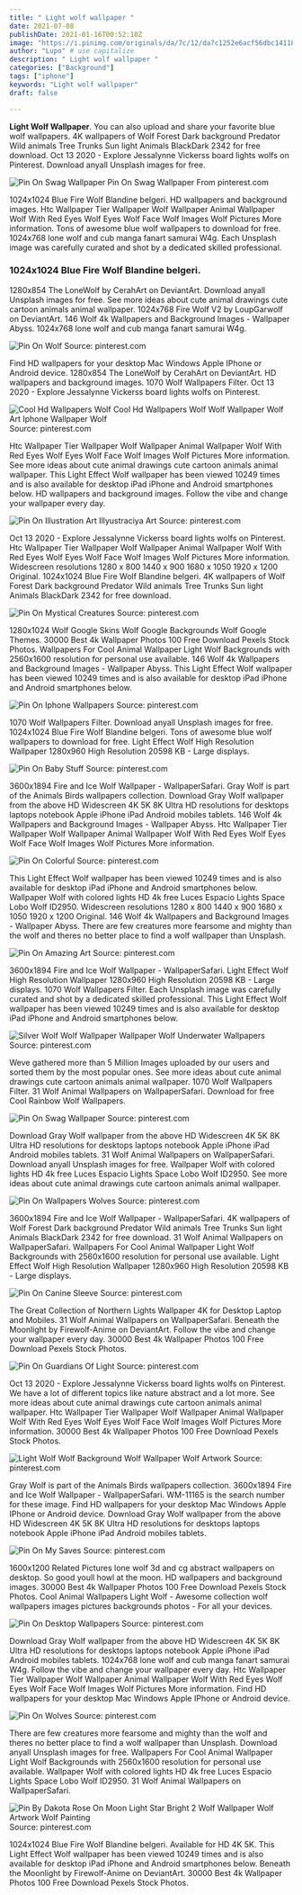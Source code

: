 ```yaml
---
title: " Light wolf wallpaper "
date: 2021-07-08
publishDate: 2021-01-16T00:52:10Z
image: "https://i.pinimg.com/originals/da/7c/12/da7c1252e6acf56dbc141189cdd4bbb1.jpg"
author: "Lupo" # use capitalize
description: " Light wolf wallpaper "
categories: ["Background"]
tags: ["iphone"]
keywords: "Light wolf wallpaper"
draft: false

---
```



**Light Wolf Wallpaper**. You can also upload and share your favorite blue wolf wallpapers. 4K wallpapers of Wolf Forest Dark background Predator Wild animals Tree Trunks Sun light Animals BlackDark 2342 for free download. Oct 13 2020 - Explore Jessalynne Vickerss board lights wolfs on Pinterest. Download anyall Unsplash images for free.

![Pin On Swag Wallpaper](https://i.pinimg.com/originals/15/45/05/154505e0a53ff308242b30ead8d914eb.jpg "Pin On Swag Wallpaper")
Pin On Swag Wallpaper From pinterest.com


1024x1024 Blue Fire Wolf Blandine belgeri. HD wallpapers and background images. Htc Wallpaper Tier Wallpaper Wolf Wallpaper Animal Wallpaper Wolf With Red Eyes Wolf Eyes Wolf Face Wolf Images Wolf Pictures More information. Tons of awesome blue wolf wallpapers to download for free. 1024x768 lone wolf and cub manga fanart samurai W4g. Each Unsplash image was carefully curated and shot by a dedicated skilled professional.

### 1024x1024 Blue Fire Wolf Blandine belgeri.

1280x854 The LoneWolf by CerahArt on DeviantArt. Download anyall Unsplash images for free. See more ideas about cute animal drawings cute cartoon animals animal wallpaper. 1024x768 Fire Wolf V2 by LoupGarwolf on DeviantArt. 146 Wolf 4k Wallpapers and Background Images - Wallpaper Abyss. 1024x768 lone wolf and cub manga fanart samurai W4g.


![Pin On Wolf](https://i.pinimg.com/originals/cb/89/e3/cb89e3ff693fb48a899d0203c90e03ce.jpg "Pin On Wolf")
Source: pinterest.com

Find HD wallpapers for your desktop Mac Windows Apple IPhone or Android device. 1280x854 The LoneWolf by CerahArt on DeviantArt. HD wallpapers and background images. 1070 Wolf Wallpapers Filter. Oct 13 2020 - Explore Jessalynne Vickerss board lights wolfs on Pinterest.

![Cool Hd Wallpapers Wolf Cool Hd Wallpapers Wolf Wolf Wallpaper Wolf Art Iphone Wallpaper Wolf](https://i.pinimg.com/originals/db/78/bc/db78bc46038d0569787ccd0ca26ec6a3.jpg "Cool Hd Wallpapers Wolf Cool Hd Wallpapers Wolf Wolf Wallpaper Wolf Art Iphone Wallpaper Wolf")
Source: pinterest.com

Htc Wallpaper Tier Wallpaper Wolf Wallpaper Animal Wallpaper Wolf With Red Eyes Wolf Eyes Wolf Face Wolf Images Wolf Pictures More information. See more ideas about cute animal drawings cute cartoon animals animal wallpaper. This Light Effect Wolf wallpaper has been viewed 10249 times and is also available for desktop iPad iPhone and Android smartphones below. HD wallpapers and background images. Follow the vibe and change your wallpaper every day.

![Pin On Illustration Art Illyustraciya Art](https://i.pinimg.com/originals/e0/55/2c/e0552cc42a75a862bb89455b1fdf06c7.png "Pin On Illustration Art Illyustraciya Art")
Source: pinterest.com

Oct 13 2020 - Explore Jessalynne Vickerss board lights wolfs on Pinterest. Htc Wallpaper Tier Wallpaper Wolf Wallpaper Animal Wallpaper Wolf With Red Eyes Wolf Eyes Wolf Face Wolf Images Wolf Pictures More information. Widescreen resolutions 1280 x 800 1440 x 900 1680 x 1050 1920 x 1200 Original. 1024x1024 Blue Fire Wolf Blandine belgeri. 4K wallpapers of Wolf Forest Dark background Predator Wild animals Tree Trunks Sun light Animals BlackDark 2342 for free download.

![Pin On Mystical Creatures](https://i.pinimg.com/originals/c7/1b/6c/c71b6c161c5698123ac13fad6f68a235.jpg "Pin On Mystical Creatures")
Source: pinterest.com

1280x1024 Wolf Google Skins Wolf Google Backgrounds Wolf Google Themes. 30000 Best 4k Wallpaper Photos 100 Free Download Pexels Stock Photos. Wallpapers For Cool Animal Wallpaper Light Wolf Backgrounds with 2560x1600 resolution for personal use available. 146 Wolf 4k Wallpapers and Background Images - Wallpaper Abyss. This Light Effect Wolf wallpaper has been viewed 10249 times and is also available for desktop iPad iPhone and Android smartphones below.

![Pin On Iphone Wallpapers](https://i.pinimg.com/originals/72/e4/d5/72e4d5e61a221de606287fa3fd83d489.png "Pin On Iphone Wallpapers")
Source: pinterest.com

1070 Wolf Wallpapers Filter. Download anyall Unsplash images for free. 1024x1024 Blue Fire Wolf Blandine belgeri. Tons of awesome blue wolf wallpapers to download for free. Light Effect Wolf High Resolution Wallpaper 1280x960 High Resolution 20598 KB - Large displays.

![Pin On Baby Stuff](https://i.pinimg.com/736x/21/48/a2/2148a27c7e618a33ac132a3722b35edd.jpg "Pin On Baby Stuff")
Source: pinterest.com

3600x1894 Fire and Ice Wolf Wallpaper - WallpaperSafari. Gray Wolf is part of the Animals Birds wallpapers collection. Download Gray Wolf wallpaper from the above HD Widescreen 4K 5K 8K Ultra HD resolutions for desktops laptops notebook Apple iPhone iPad Android mobiles tablets. 146 Wolf 4k Wallpapers and Background Images - Wallpaper Abyss. Htc Wallpaper Tier Wallpaper Wolf Wallpaper Animal Wallpaper Wolf With Red Eyes Wolf Eyes Wolf Face Wolf Images Wolf Pictures More information.

![Pin On Colorful](https://i.pinimg.com/originals/ec/a6/da/eca6dac65a43dde8963ab845f16f3fa5.jpg "Pin On Colorful")
Source: pinterest.com

This Light Effect Wolf wallpaper has been viewed 10249 times and is also available for desktop iPad iPhone and Android smartphones below. Wallpaper Wolf with colored lights HD 4k free Luces Espacio Lights Space Lobo Wolf ID2950. Widescreen resolutions 1280 x 800 1440 x 900 1680 x 1050 1920 x 1200 Original. 146 Wolf 4k Wallpapers and Background Images - Wallpaper Abyss. There are few creatures more fearsome and mighty than the wolf and theres no better place to find a wolf wallpaper than Unsplash.

![Pin On Amazing Art](https://i.pinimg.com/736x/c2/dc/26/c2dc26ca7e852145c1463ef6edc1ff29.jpg "Pin On Amazing Art")
Source: pinterest.com

3600x1894 Fire and Ice Wolf Wallpaper - WallpaperSafari. Light Effect Wolf High Resolution Wallpaper 1280x960 High Resolution 20598 KB - Large displays. 1070 Wolf Wallpapers Filter. Each Unsplash image was carefully curated and shot by a dedicated skilled professional. This Light Effect Wolf wallpaper has been viewed 10249 times and is also available for desktop iPad iPhone and Android smartphones below.

![Silver Wolf Wolf Wallpaper Wallpaper Wolf Underwater Wallpapers](https://i.pinimg.com/originals/e5/c9/67/e5c967d3351888d6c39623e4a563177a.png "Silver Wolf Wolf Wallpaper Wallpaper Wolf Underwater Wallpapers")
Source: pinterest.com

Weve gathered more than 5 Million Images uploaded by our users and sorted them by the most popular ones. See more ideas about cute animal drawings cute cartoon animals animal wallpaper. 1070 Wolf Wallpapers Filter. 31 Wolf Animal Wallpapers on WallpaperSafari. Download for free Cool Rainbow Wolf Wallpapers.

![Pin On Swag Wallpaper](https://i.pinimg.com/originals/15/45/05/154505e0a53ff308242b30ead8d914eb.jpg "Pin On Swag Wallpaper")
Source: pinterest.com

Download Gray Wolf wallpaper from the above HD Widescreen 4K 5K 8K Ultra HD resolutions for desktops laptops notebook Apple iPhone iPad Android mobiles tablets. 31 Wolf Animal Wallpapers on WallpaperSafari. Download anyall Unsplash images for free. Wallpaper Wolf with colored lights HD 4k free Luces Espacio Lights Space Lobo Wolf ID2950. See more ideas about cute animal drawings cute cartoon animals animal wallpaper.

![Pin On Wallpapers Wolves](https://i.pinimg.com/originals/b9/35/75/b93575e0d368f099c09f2a12fbb00472.jpg "Pin On Wallpapers Wolves")
Source: pinterest.com

3600x1894 Fire and Ice Wolf Wallpaper - WallpaperSafari. 4K wallpapers of Wolf Forest Dark background Predator Wild animals Tree Trunks Sun light Animals BlackDark 2342 for free download. 31 Wolf Animal Wallpapers on WallpaperSafari. Wallpapers For Cool Animal Wallpaper Light Wolf Backgrounds with 2560x1600 resolution for personal use available. Light Effect Wolf High Resolution Wallpaper 1280x960 High Resolution 20598 KB - Large displays.

![Pin On Canine Sleeve](https://i.pinimg.com/564x/58/cc/f7/58ccf7891b5fdc1e4ba02f3194a855f0.jpg "Pin On Canine Sleeve")
Source: pinterest.com

The Great Collection of Northern Lights Wallpaper 4K for Desktop Laptop and Mobiles. 31 Wolf Animal Wallpapers on WallpaperSafari. Beneath the Moonlight by Firewolf-Anime on DeviantArt. Follow the vibe and change your wallpaper every day. 30000 Best 4k Wallpaper Photos 100 Free Download Pexels Stock Photos.

![Pin On Guardians Of Light](https://i.pinimg.com/originals/1a/2d/3b/1a2d3b63dbb2e33a168fbf32e6e90d16.jpg "Pin On Guardians Of Light")
Source: pinterest.com

Oct 13 2020 - Explore Jessalynne Vickerss board lights wolfs on Pinterest. We have a lot of different topics like nature abstract and a lot more. See more ideas about cute animal drawings cute cartoon animals animal wallpaper. Htc Wallpaper Tier Wallpaper Wolf Wallpaper Animal Wallpaper Wolf With Red Eyes Wolf Eyes Wolf Face Wolf Images Wolf Pictures More information. 30000 Best 4k Wallpaper Photos 100 Free Download Pexels Stock Photos.

![Light Wolf Wolf Background Wolf Wallpaper Wolf Artwork](https://i.pinimg.com/originals/9b/3f/fb/9b3ffb908920565556af58db5b9b22e8.jpg "Light Wolf Wolf Background Wolf Wallpaper Wolf Artwork")
Source: pinterest.com

Gray Wolf is part of the Animals Birds wallpapers collection. 3600x1894 Fire and Ice Wolf Wallpaper - WallpaperSafari. WM-11165 is the search number for these image. Find HD wallpapers for your desktop Mac Windows Apple IPhone or Android device. Download Gray Wolf wallpaper from the above HD Widescreen 4K 5K 8K Ultra HD resolutions for desktops laptops notebook Apple iPhone iPad Android mobiles tablets.

![Pin On My Saves](https://i.pinimg.com/736x/90/7f/8d/907f8d63767c4242a94e3f5d7f836944.jpg "Pin On My Saves")
Source: pinterest.com

1600x1200 Related Pictures lone wolf 3d and cg abstract wallpapers on desktop. So good youll howl at the moon. HD wallpapers and background images. 30000 Best 4k Wallpaper Photos 100 Free Download Pexels Stock Photos. Cool Animal Wallpapers Light Wolf - Awesome collection wolf wallpapers images pictures backgrounds photos - For all your devices.

![Pin On Desktop Wallpapers](https://i.pinimg.com/originals/d0/e8/1c/d0e81cd5b06a6aab244d620a33b13cf8.jpg "Pin On Desktop Wallpapers")
Source: pinterest.com

Download Gray Wolf wallpaper from the above HD Widescreen 4K 5K 8K Ultra HD resolutions for desktops laptops notebook Apple iPhone iPad Android mobiles tablets. 1024x768 lone wolf and cub manga fanart samurai W4g. Follow the vibe and change your wallpaper every day. Htc Wallpaper Tier Wallpaper Wolf Wallpaper Animal Wallpaper Wolf With Red Eyes Wolf Eyes Wolf Face Wolf Images Wolf Pictures More information. Find HD wallpapers for your desktop Mac Windows Apple IPhone or Android device.

![Pin On Wolves](https://i.pinimg.com/originals/8d/21/49/8d21495c1cd673bbc1fbe623e8c18c8a.jpg "Pin On Wolves")
Source: pinterest.com

There are few creatures more fearsome and mighty than the wolf and theres no better place to find a wolf wallpaper than Unsplash. Download anyall Unsplash images for free. Wallpapers For Cool Animal Wallpaper Light Wolf Backgrounds with 2560x1600 resolution for personal use available. Wallpaper Wolf with colored lights HD 4k free Luces Espacio Lights Space Lobo Wolf ID2950. 31 Wolf Animal Wallpapers on WallpaperSafari.

![Pin By Dakota Rose On Moon Light Star Bright 2 Wolf Wallpaper Wolf Artwork Wolf Painting](https://i.pinimg.com/originals/da/7c/12/da7c1252e6acf56dbc141189cdd4bbb1.jpg "Pin By Dakota Rose On Moon Light Star Bright 2 Wolf Wallpaper Wolf Artwork Wolf Painting")
Source: pinterest.com

1024x1024 Blue Fire Wolf Blandine belgeri. Available for HD 4K 5K. This Light Effect Wolf wallpaper has been viewed 10249 times and is also available for desktop iPad iPhone and Android smartphones below. Beneath the Moonlight by Firewolf-Anime on DeviantArt. 30000 Best 4k Wallpaper Photos 100 Free Download Pexels Stock Photos.


